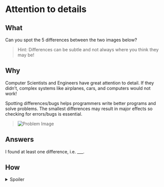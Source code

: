 # Attention to details

## What

Can you spot the 5 differences between the two images below?

> Hint: Differences can be subtle and not always where you think they may be!

## Why

Computer Scientists and Engineers have great attention to detail. If they didn’t, complex systems like airplanes, cars, and computers would not work!

Spotting differences/bugs helps programmers write better programs and solve problems. The smallest differences may result in major effects so checking for errors/bugs is essential.

> ![Problem Image](https://github.com/s-m-quadri/learn-github/assets/88645248/dc960b4e-fc49-4870-a308-95672d4aeec0)

## Answers

<!-- Instructions -->
<!-- Write answers in bold, i.s. encapsulate between four asterisks. e.g. **sample text** -->
<!-- Note: These are comments, will not show in Preview section. -->
<!--   ... Thus, you can remove, it's just for your understanding -->

I found at least one difference, i.e. ___.

<!-- There are some intentional mistakes, you can correct them -->

## How

<details><summary>Spoiler</summary>
  
> [Explaination](https://teachinglondoncomputing.files.wordpress.com/2023/07/attention-to-detail-4_bees_solutions.pdf)
> The red dot at the middle of the flower

</details>
